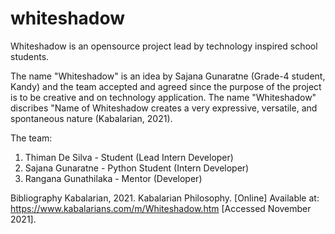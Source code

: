# whiteshadow
Whiteshadow is an opensource project lead by technology inspired school students.

The name "Whiteshadow" is an idea by Sajana Gunaratne (Grade-4 student, Kandy) and the team accepted and agreed since the purpose of the project is to be creative and on technology application. The name "Whiteshadow" discribes "Name of Whiteshadow creates a very expressive, versatile, and spontaneous nature (Kabalarian, 2021).

The team:
1. Thiman De Silva - Student (Lead Intern Developer)
2. Sajana Gunaratne - Python Student (Intern Developer)
3. Rangana Gunathilaka - Mentor (Developer)


Bibliography
Kabalarian, 2021. Kabalarian Philosophy. [Online] 
Available at: https://www.kabalarians.com/m/Whiteshadow.htm
[Accessed November 2021].

